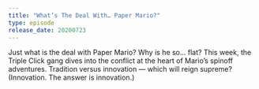 ```yaml
---
title: "What’s The Deal With… Paper Mario?"
type: episode
release_date: 20200723
---
```

Just what is the deal with Paper Mario? Why is he so… flat? This week, the Triple Click gang dives into the conflict at the heart of Mario’s spinoff adventures. Tradition versus innovation — which will reign supreme? (Innovation. The answer is innovation.)